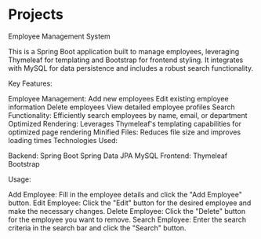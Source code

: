 # Projects
Employee Management System

This is a Spring Boot application built to manage employees, leveraging Thymeleaf for templating and Bootstrap for frontend styling. It integrates with MySQL for data persistence and includes a robust search functionality.

Key Features:

Employee Management:
Add new employees
Edit existing employee information
Delete employees
View detailed employee profiles
Search Functionality:
Efficiently search employees by name, email, or department
Optimized Rendering:
Leverages Thymeleaf's templating capabilities for optimized page rendering
Minified Files:
Reduces file size and improves loading times
Technologies Used:

Backend:
Spring Boot
Spring Data JPA
MySQL
Frontend:
Thymeleaf
Bootstrap

Usage:

Add Employee: Fill in the employee details and click the "Add Employee" button.
Edit Employee: Click the "Edit" button for the desired employee and make the necessary changes.
Delete Employee: Click the "Delete" button for the employee you want to remove.
Search Employee: Enter the search criteria in the search bar and click the "Search" button.